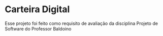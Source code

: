 # Carteira Digital

Esse projeto foi feito como requisito de avaliação da disciplina Projeto de Software do Professor Baldoino
